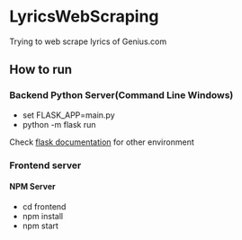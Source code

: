 # LyricsWebScraping
Trying to web scrape lyrics of Genius.com

## How to run
### Backend Python Server(Command Line Windows)
  * set FLASK_APP=main.py
  * python -m flask run

  Check [flask documentation](http://flask.pocoo.org/docs/1.0/quickstart/) for other environment

### Frontend server
 #### NPM Server
 * cd frontend
 * npm install  
 * npm start
